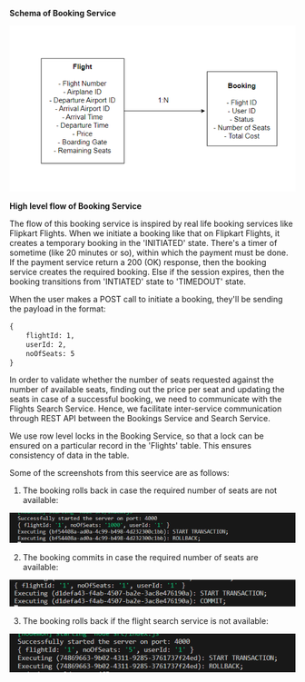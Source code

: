 **Schema of Booking Service**

![Schema](src/Schema.png)

**High level flow of Booking Service**

The flow of this booking service is inspired by real life booking services like Flipkart Flights. When we initiate a booking like that on Flipkart Flights, it creates a temporary booking in the 'INITIATED' state. There's a timer of sometime (like 20 minutes or so), within which the payment must be done. If the payment service return a 200 (OK) response, then the booking service creates the required booking. Else if the session expires, then the booking transitions from 'INTIATED' state to 'TIMEDOUT' state.

When the user makes a POST call to initiate a booking, they'll be sending the payload in the format:

```
{
    flightId: 1,
    userId: 2,
    noOfSeats: 5
}
```

In order to validate whether the number of seats requested against the number of available seats, finding out the price per seat and updating the seats in case of a successful booking, we need to communicate with the Flights Search Service. Hence, we facilitate inter-service communication through REST API between the Bookings Service and Search Service.

We use row level locks in the Booking Service, so that a lock can be ensured on a particular record in the 'Flights' table. This ensures consistency of data in the table.


Some of the screenshots from this seervice are as follows:

1. The booking rolls back in case the required number of seats are not available: 

![Booking transaction rolls back](src/Booking_transaction_rollsback_when_insufficient_seats.PNG)


2. The booking commits in case the required number of seats are available:

![Booking transaction commits](src/Booking-transaction-commits.PNG)

3. The booking rolls back if the flight search service is not available:

![Booking transaction rolls back](src/Transaction_rollback_if_flight_search_Service_is_unavailable.PNG)